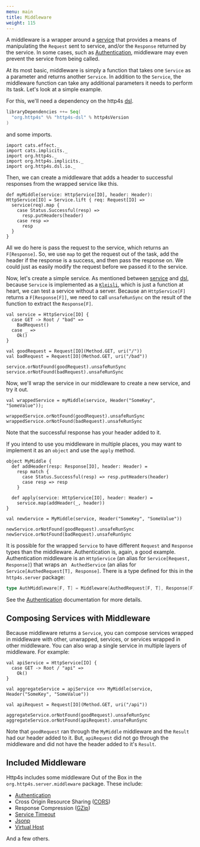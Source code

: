 ```yaml
---
menu: main
title: Middleware
weight: 115
---
```


A middleware is a wrapper around a [service] that provides a means of manipulating
the `Request` sent to service, and/or the `Response` returned by the service. In
some cases, such as [Authentication], middleware may even prevent the service
from being called.

At its most basic, middleware is simply a function that takes one `Service` as a
parameter and returns another `Service`. In addition to the `Service`, the middleware
function can take any additional parameters it needs to perform its task. Let's look
at a simple example.

For this, we'll need a dependency on the http4s [dsl].

```scala
libraryDependencies ++= Seq(
  "org.http4s" %% "http4s-dsl" % http4sVersion
)
```
and some imports.

```tut:silent
import cats.effect._
import cats.implicits._
import org.http4s._
import org.http4s.implicits._
import org.http4s.dsl.io._
```

Then, we can create a middleware that adds a header to successful responses from
the wrapped service like this.

```tut:book
def myMiddle(service: HttpService[IO], header: Header): HttpService[IO] = Service.lift { req: Request[IO] =>
  service(req).map {
    case Status.Successful(resp) =>
      resp.putHeaders(header)
    case resp =>
      resp
  }
}
```

All we do here is pass the request to the service,
which returns an `F[Response]`. So, we use `map` to get the request out of the task,
add the header if the response is a success, and then pass the response on. We could
just as easily modify the request before we passed it to the service.

Now, let's create a simple service. As mentioned between [service] and [dsl], because `Service`
is implemented as a [`Kleisli`], which is just a function at heart, we can test a
service without a server. Because an `HttpService[F]` returns a `F[Response[F]]`,
we need to call `unsafeRunSync` on the result of the function to extract the `Response[F]`.

```tut:book
val service = HttpService[IO] {
  case GET -> Root / "bad" =>
    BadRequest()
  case _ =>
    Ok()
}

val goodRequest = Request[IO](Method.GET, uri("/"))
val badRequest = Request[IO](Method.GET, uri("/bad"))

service.orNotFound(goodRequest).unsafeRunSync
service.orNotFound(badRequest).unsafeRunSync
```

Now, we'll wrap the service in our middleware to create a new service, and try it out.

```tut:book
val wrappedService = myMiddle(service, Header("SomeKey", "SomeValue"));

wrappedService.orNotFound(goodRequest).unsafeRunSync
wrappedService.orNotFound(badRequest).unsafeRunSync
```

Note that the successful response has your header added to it.

If you intend to use you middleware in multiple places,  you may want to implement
it as an `object` and use the `apply` method.

```tut:book
object MyMiddle {
  def addHeader(resp: Response[IO], header: Header) =
    resp match {
      case Status.Successful(resp) => resp.putHeaders(header)
      case resp => resp
    }

  def apply(service: HttpService[IO], header: Header) =
    service.map(addHeader(_, header))
}

val newService = MyMiddle(service, Header("SomeKey", "SomeValue"))

newService.orNotFound(goodRequest).unsafeRunSync
newService.orNotFound(badRequest).unsafeRunSync
```

It is possible for the wrapped `Service` to have different `Request` and `Response`
types than the middleware. Authentication is, again, a good example. Authentication
middleware is an `HttpService` (an alias for `Service[Request, Response]`) that wraps an `
AuthedService` (an alias for `Service[AuthedRequest[T], Response]`. There is a type
defined for this in the `http4s.server` package:

```scala
type AuthMiddleware[F, T] = Middleware[AuthedRequest[F, T], Response[F], Request[F], Response[F]]
```
See the [Authentication] documentation for more details.

## Composing Services with Middleware
Because middleware returns a `Service`, you can compose services wrapped in
middleware with other, unwrapped, services, or services wrapped in other middleware.
You can also wrap a single service in multiple layers of middleware. For example:

```tut:book
val apiService = HttpService[IO] {
  case GET -> Root / "api" =>
    Ok()
}

val aggregateService = apiService <+> MyMiddle(service, Header("SomeKey", "SomeValue"))

val apiRequest = Request[IO](Method.GET, uri("/api"))

aggregateService.orNotFound(goodRequest).unsafeRunSync
aggregateService.orNotFound(apiRequest).unsafeRunSync
```

Note that `goodRequest` ran through the `MyMiddle` middleware and the `Result` had
our header added to it. But, `apiRequest` did not go through the middleware and did
not have the header added to it's `Result`.

## Included Middleware
Http4s includes some middleware Out of the Box in the `org.http4s.server.middleware`
package. These include:

* [Authentication]
* Cross Origin Resource Sharing ([CORS])
* Response Compression ([GZip])
* [Service Timeout]
* [Jsonp]
* [Virtual Host]

And a few others.

[service]: ../service
[dsl]: ../dsl
[Authentication]: ../auth
[CORS]: ../cors
[GZip]: ../gzip
[HSTS]: ../hsts
[Service Timeout]: ../api/org/http4s/server/middleware/Timeout$
[Jsonp]: ../api/org/http4s/server/middleware/Jsonp$
[Virtual Host]: ../api/org/http4s/server/middleware/VirtualHost$
[`Kleisli`]: http://typelevel.org/cats/datatypes/kleisli.html
